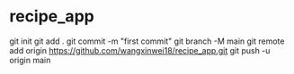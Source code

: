 # recipe_app
git init
git add .
git commit -m "first commit"
git branch -M main
git remote add origin https://github.com/wangxinwei18/recipe_app.git
git push -u origin main

